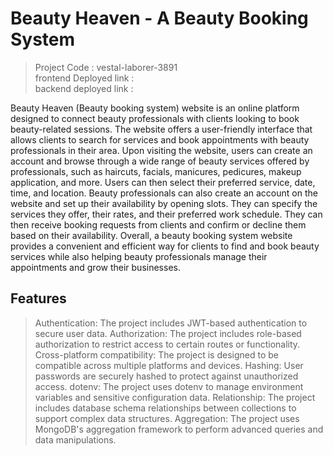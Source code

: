 # Beauty Heaven - A Beauty Booking System

> Project Code : vestal-laborer-3891 <br/>
> frontend Deployed link :      <br/>
> backend deployed link :      <br/>

Beauty Heaven (Beauty booking system) website is an online platform designed to connect beauty professionals with clients looking to book beauty-related sessions. The website offers a user-friendly interface that allows clients to search for services and book appointments with beauty professionals in their area.
Upon visiting the website, users can create an account and browse through a wide range of beauty services offered by professionals, such as haircuts, facials, manicures, pedicures, makeup application, and more. Users can then select their preferred service, date, time, and location.
Beauty professionals can also create an account on the website and set up their availability by opening slots. They can specify the services they offer, their rates, and their preferred work schedule. They can then receive booking requests from clients and confirm or decline them based on their availability.
Overall, a beauty booking system website provides a convenient and efficient way for clients to find and book beauty services while also helping beauty professionals manage their appointments and grow their businesses.

## Features

> Authentication: The project includes JWT-based authentication to secure user data.
> Authorization: The project includes role-based authorization to restrict access to certain routes or functionality.
> Cross-platform compatibility: The project is designed to be compatible across multiple platforms and devices.
> Hashing: User passwords are securely hashed to protect against unauthorized access.
> dotenv: The project uses dotenv to manage environment variables and sensitive configuration data.
> Relationship: The project includes database schema relationships between collections to support complex data structures.
> Aggregation: The project uses MongoDB's aggregation framework to perform advanced queries and data manipulations.
